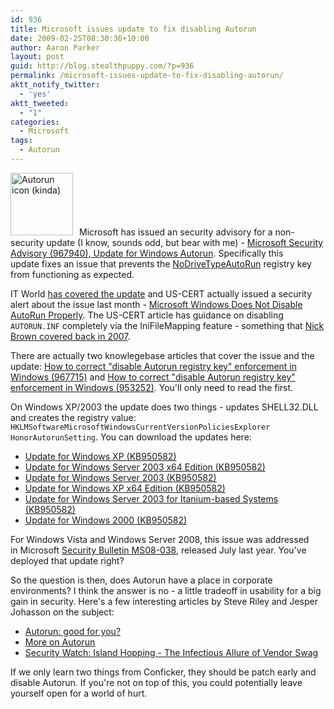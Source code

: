 ```yaml
---
id: 936
title: Microsoft issues update to fix disabling Autorun
date: 2009-02-25T08:30:36+10:00
author: Aaron Parker
layout: post
guid: http://blog.stealthpuppy.com/?p=936
permalink: /microsoft-issues-update-to-fix-disabling-autorun/
aktt_notify_twitter:
  - 'yes'
aktt_tweeted:
  - "1"
categories:
  - Microsoft
tags:
  - Autorun
---
```

<img class="alignleft size-full wp-image-939" style="margin-left: 0px; margin-right: 10px;" title="Autorun icon (kinda)" src="http://stealthpuppy.com/wp-content/uploads/2009/02/autorun.png" alt="Autorun icon (kinda)" width="100" height="100" />Microsoft has issued an security advisory for a non-security update (I know, sounds odd, but bear with me) - [Microsoft Security Advisory (967940), Update for Windows Autorun](http://www.microsoft.com/technet/security/advisory/967940.mspx). Specifically this update fixes an issue that prevents the [NoDriveTypeAutoRun](http://www.microsoft.com/technet/prodtechnol/windows2000serv/reskit/regentry/93502.mspx?mfr=true) registry key from functioning as expected.

IT World [has covered the update](http://www.itworld.com/windows/63219/after-cert-warning-microsoft-delivers-autorun-fix) and US-CERT actually issued a security alert about the issue last month - [Microsoft Windows Does Not Disable AutoRun Properly](http://www.us-cert.gov/cas/techalerts/TA09-020A.html). The US-CERT article has guidance on disabling `AUTORUN.INF` completely via the IniFileMapping feature - something that [Nick Brown covered back in 2007](http://nick.brown.free.fr/blog/2007/10/memory-stick-worms.html).

There are actually two knowlegebase articles that cover the issue and the update: [How to correct "disable Autorun registry key" enforcement in Windows (967715)](http://support.microsoft.com/kb/967715) and [How to correct "disable Autorun registry key" enforcement in Windows (953252)](http://support.microsoft.com/kb/953252). You'll only need to read the first.

On Windows XP/2003 the update does two things - updates SHELL32.DLL and creates the registry value: `HKLMSoftwareMicrosoftWindowsCurrentVersionPoliciesExplorer HonorAutorunSetting`. You can download the updates here:

  * [Update for Windows XP (KB950582)](http://www.microsoft.com/downloads/details.aspx?FamilyId=CC4FB38C-579B-40F7-89C4-1721D7B8DAA5)
  * [Update for Windows Server 2003 x64 Edition (KB950582)](http://www.microsoft.com/downloads/details.aspx?FamilyId=E8507286-CDF8-4BCB-AFC5-9734FE772C53)
  * [Update for Windows Server 2003 (KB950582)](http://www.microsoft.com/downloads/details.aspx?FamilyId=705305E5-7060-4236-B5D2-40CA63A967FB)
  * [Update for Windows XP x64 Edition (KB950582)](http://www.microsoft.com/downloads/details.aspx?FamilyId=21A0124C-6F50-4281-923E-E2B28068147A)
  * [Update for Windows Server 2003 for Itanium-based Systems (KB950582)](http://www.microsoft.com/downloads/details.aspx?FamilyId=5795F63E-1FD9-4A13-9650-1015E14B6D11)
  * [Update for Windows 2000 (KB950582)](http://www.microsoft.com/downloads/details.aspx?FamilyId=C192EDCF-CA3D-44E3-8ECC-49C5F4DA5405)

For Windows Vista and Windows Server 2008, this issue was addressed in Microsoft [Security Bulletin MS08-038](http://www.microsoft.com/technet/security/bulletin/ms08-038.mspx), released July last year. You've deployed that update right?

So the question is then, does Autorun have a place in corporate environments? I think the answer is no - a little tradeoff in usability for a big gain in security. Here's a few interesting articles by Steve Riley and Jesper Johasson on the subject:

  * [Autorun: good for you?](http://blogs.technet.com/steriley/archive/2007/09/22/autorun-good-for-you.aspx)
  * [More on Autorun](http://blogs.technet.com/steriley/archive/2007/10/30/more-on-autorun.aspx)
  * [Security Watch: Island Hopping - The Infectious Allure of Vendor Swag](http://technet.microsoft.com/en-us/magazine/2008.01.securitywatch.aspx)

If we only learn two things from Conficker, they should be patch early and disable Autorun. If you're not on top of this, you could potentially leave yourself open for a world of hurt.